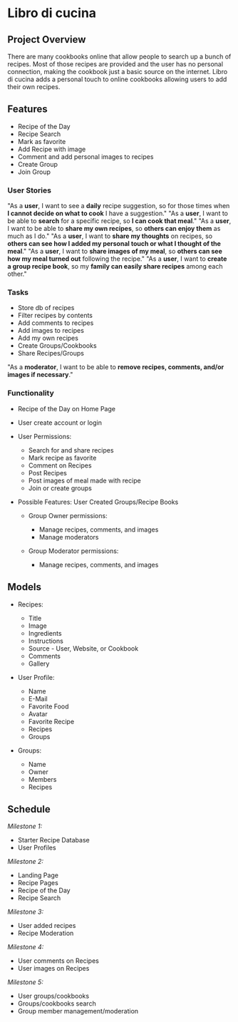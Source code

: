 # Libro di cucina

## Project Overview
There are many cookbooks online that allow people to search up a bunch of recipes. Most of those recipes are provided and the user
has no personal connection, making the cookbook just a basic source on the internet. Libro di cucina adds a personal touch to online
cookbooks allowing users to add their own recipes.

## Features
* Recipe of the Day
* Recipe Search
* Mark as favorite
* Add Recipe with image
* Comment and add personal images to recipes
* Create Group
* Join Group

### User Stories
"As a **user**, I want to see a **daily** recipe suggestion, so for those times when **I cannot decide on what to cook** I have a suggestion."
"As a **user**, I want to be able to **search** for a specific recipe, so **I can cook that meal**."
"As a **user**, I want to be able to **share my own recipes**, so **others can enjoy them** as much as I do."
"As a **user**, I want to **share my thoughts** on recipes, so **others can see how I added my personal touch or what I thought of the meal**."
"As a **user**, I want to **share images of my meal**, so **others can see how my meal turned out** following the recipe."
"As a **user**, I want to **create a group recipe book**, so my **family can easily share recipes** among each other."


### Tasks
* Store db of recipes
* Filter recipes by contents
* Add comments to recipes
* Add images to recipes
* Add my own recipes
* Create Groups/Cookbooks
* Share Recipes/Groups

"As a **moderator**, I want to be able to **remove recipes, comments, and/or images if necessary**."


### Functionality
* Recipe of the Day on Home Page
* User create account or login

* User Permissions:
    - Search for and share recipes
    - Mark recipe as favorite
    - Comment on Recipes
    - Post Recipes
    - Post images of meal made with recipe
    - Join or create groups

* Possible Features:
    User Created Groups/Recipe Books

    - Group Owner permissions:
        - Manage recipes, comments, and images
        - Manage moderators

    - Group Moderator permissions:
        - Manage recipes, comments, and images


## Models

* Recipes:
    - Title
    - Image
    - Ingredients
    - Instructions
    - Source - User, Website, or Cookbook
    - Comments
    - Gallery

* User Profile:
    - Name
    - E-Mail
    - Favorite Food
    - Avatar
    - Favorite Recipe
    - Recipes
    - Groups

* Groups:
    - Name
    - Owner
    - Members
    - Recipes


## Schedule

*Milestone 1:*
* Starter Recipe Database
* User Profiles

*Milestone 2:*
* Landing Page
* Recipe Pages
* Recipe of the Day
* Recipe Search

*Milestone 3:*
* User added recipes
* Recipe Moderation

*Milestone 4:*
* User comments on Recipes
* User images on Recipes

*Milestone 5:*
* User groups/cookbooks
* Groups/cookbooks search
* Group member management/moderation
